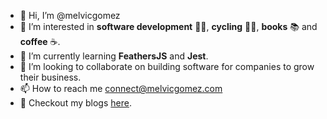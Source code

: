 - 👋 Hi, I’m @melvicgomez
- 👀 I’m interested in **software development** 👨‍💻, **cycling** 🚴‍♂️, **books** 📚 and **coffee** ☕. 
- 🌱 I’m currently learning **FeathersJS** and **Jest**.
- 💞️ I’m looking to collaborate on building software for companies to grow their business.
- 📫 How to reach me <connect@melvicgomez.com>
- 📄 Checkout my blogs [here](https://melvicgomez.com/blogs).
<!---
melvicgomez/melvicgomez is a ✨ special ✨ repository because its `README.md` (this file) appears on your GitHub profile.
You can click the Preview link to take a look at your changes.
--->

